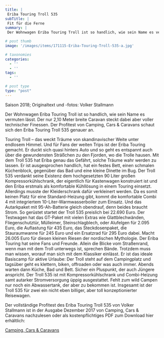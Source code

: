 ```yaml
---
title: |
 Eriba Touring Troll 535
subTitle: |
 Fit für die Ferne
summary: |
 Der Wohnwagen Eriba Touring Troll ist so handlich, wie sein Name es vermuten lässt. Der nur 2,10 Meter breite und 5,79 Meter lange Caravan steckt dabei aber voller technischer Finessen. Der Profitest der Fachzeitschrift Camping, Cars & Caravans schaut sich den Eriba Touring Troll genauer an.

# post thumb
image: '/images/items/171115-Eriba-Touring-Troll-535-a.jpg'

# taxonomies
categories: 
  - ''
  - ''
tags:
  - ''

# post type
type: "post"
---
```


Saison 2018; Originaltext und -fotos: Volker Stallmann  

Der Wohnwagen Eriba Touring Troll ist so handlich, wie sein Name es vermuten lässt. Der nur 2,10 Meter breite Caravan steckt dabei aber voller technischer Finessen. Der Profitest von Camping, Cars & Caravans schaut sich den Eriba Touring Troll 535 genauer an.  

Touring Troll – das weckt Träume von skandinavischer Weite unter endlosem Himmel. Und für Fans der weiten Trips ist der Eriba Touring gemacht. Er duckt sich quasi hinters Auto und so geht es entspannt auch über die gewundensten Sträßchen zu den Fjorden, wo die Trolle hausen. Mit dem Troll 535 hat Eriba genau das Gefährt, solche Träume wahr werden zu lassen. Er ist ausgesprochen handlich, hat ein festes Bett, einen schmalen Küchenblock, gegenüber das Bad und eine kleine Dinette im Bug. Der Troll 535 verdankt seine Existenz dem hochgesetzten 90 Liter großen Kompressorkühlschrank, der eigentlich für Kastenwagen konstruiert ist und den Eriba erstmals als komfortable Kühllösung in einem Touring einsetzt. Allerdings musste der Kleiderschrank dafür verkleinert werden. Da es somit keinen Platz für eine Standard-Heizung gibt, kommt die komfortable Combi 4 mit integriertem 10-Liter-Warmwasserboiler zum Einsatz. Und das Autarkpaket mit 95-Ah-Batterie gleich obendrauf, denn beides braucht Strom. So gerüstet startet der Troll 535 preislich bei 22.690 Euro. Der Testwagen hat das GT-Paket mit vielen Extras wie Glattblechwänden, Fliegenschutztür, Mülleimer, Steinschlagblech, oder Alufelgen für 2.095 Euro, die Auflastung für 435 Euro, das Steckdosenpaket, die Stauraumwanne für 245 Euro und ein Ersatzrad für 295 Euro dabei. Macht 26.005 Euro für diesen kleinen Riesen der nordischen Mythologie. Der Eriba Touring hat seine Fans und Freunde. Allein die Blicke vom Straßenrand, wenn man mit dem Troll unterwegs ist, sprechen Bände. Trotzdem muss man wissen, worauf man sich mit dem Klassiker einlässt. Er ist das ideale Basiscamp für aktive Urlaube: Der Troll steht auf dem Campingplatz und tagsüber geht es klettern, biken, offroaden oder was auch immer. Abends warten dann Küche, Bad und Bett. Sicher ein Pluspunkt, der auch Jüngere anspricht. Der Troll 535 ist mit Kompressorkühlschrank und Combi-Heizung samt autarker Stromversorgung üppig ausgestattet. Fehlt zum wild Campen nur noch ein Abwassertank, der aber zu bekommen ist. Insgesamt ist der Troll 535 für zwei ein nicht eben billiger, aber toll konzeptionierter Reisewagen.  

Der vollständige Profitest des Eriba Touring Troll 535 von Volker Stallmann ist in der Ausgabe Dezember 2017 von Camping, Cars & Caravans nachzulesen oder als kostenpflichtiges PDF zum Download hier erhältlich:  

[Camping, Cars & Caravans](http://camping-cars-caravans.de)